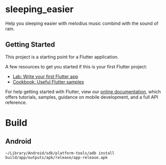 # sleeping_easier

Help you sleeping easier with melodius music combind with the sound of rain.

## Getting Started

This project is a starting point for a Flutter application.

A few resources to get you started if this is your first Flutter project:

- [Lab: Write your first Flutter app](https://flutter.dev/docs/get-started/codelab)
- [Cookbook: Useful Flutter samples](https://flutter.dev/docs/cookbook)

For help getting started with Flutter, view our
[online documentation](https://flutter.dev/docs), which offers tutorials,
samples, guidance on mobile development, and a full API reference.

# Build
## Android

```
~/Library/Android/sdk/platform-tools/adb install build/app/outputs/apk/release/app-release.apk
```